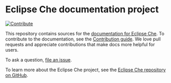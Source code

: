 # Eclipse Che documentation project
[![Contribute](https://www.eclipse.org/che/contribute.svg)](https://che.openshift.io/#https://github.com/eclipse/che-docs)

This repository contains sources for the [documentation for Eclipse Che](https://www.eclipse.org/che/docs/). To contribute to the documentation, see the [Contribution guide](CONTRIBUTING.adoc). We love pull requests and appreciate contributions that make docs more helpful for users.

To ask a question, [file an issue](https://github.com/eclipse/che/issues/new?labels=area/doc,kind/question).

To learn more about the Eclipse Che project, see the [Eclipse Che repository on GitHub](https://github.com/eclipse/che).

